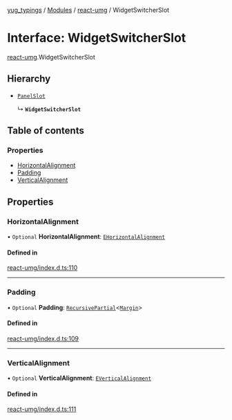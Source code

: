 [yug_typings](../README.md) / [Modules](../modules.md) / [react-umg](../modules/react_umg.md) / WidgetSwitcherSlot

# Interface: WidgetSwitcherSlot

[react-umg](../modules/react_umg.md).WidgetSwitcherSlot

## Hierarchy

- [`PanelSlot`](react_umg.PanelSlot.md)

  ↳ **`WidgetSwitcherSlot`**

## Table of contents

### Properties

- [HorizontalAlignment](react_umg.WidgetSwitcherSlot.md#horizontalalignment)
- [Padding](react_umg.WidgetSwitcherSlot.md#padding)
- [VerticalAlignment](react_umg.WidgetSwitcherSlot.md#verticalalignment)

## Properties

### HorizontalAlignment

• `Optional` **HorizontalAlignment**: [`EHorizontalAlignment`](../enums/ue_ue.EHorizontalAlignment.md)

#### Defined in

[react-umg/index.d.ts:110](https://github.com/YugMetaverse/yug_typings/blob/b7d9b19/react-umg/index.d.ts#L110)

___

### Padding

• `Optional` **Padding**: [`RecursivePartial`](../modules/react_umg.md#recursivepartial)<[`Margin`](../classes/ue_ue.Margin.md)\>

#### Defined in

[react-umg/index.d.ts:109](https://github.com/YugMetaverse/yug_typings/blob/b7d9b19/react-umg/index.d.ts#L109)

___

### VerticalAlignment

• `Optional` **VerticalAlignment**: [`EVerticalAlignment`](../enums/ue_ue.EVerticalAlignment.md)

#### Defined in

[react-umg/index.d.ts:111](https://github.com/YugMetaverse/yug_typings/blob/b7d9b19/react-umg/index.d.ts#L111)
